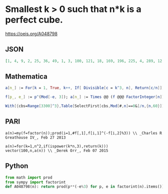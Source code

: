 # Smallest k \> 0 such that n\*k is a perfect cube\.
https://oeis.org/A048798
## JSON
```JSON
[1, 4, 9, 2, 25, 36, 49, 1, 3, 100, 121, 18, 169, 196, 225, 4, 289, 12, 361, 50, 441, 484, 529, 9, 5, 676, 1, 98, 841, 900, 961, 2, 1089, 1156, 1225, 6, 1369, 1444, 1521, 25, 1681, 1764, 1849, 242, 75, 2116, 2209, 36, 7, 20, 2601, 338, 2809, 4, 3025, 49, 3249]
```
## Mathematica
```Mathematica
a[n_] := For[k = 1, True, k++, If[ Divisible[c = k^3, n], Return[c/n]]]; Table[a[n], {n, 1, 60}] (* _Jean-François Alcover_, Sep 03 2012 *)
```
```Mathematica
f[p_, e_] := p^(Mod[-e, 3]); a[n_] := Times @@ (f @@@ FactorInteger[n]); Array[a, 100] (* _Amiram Eldar_, Sep 10 2020 *)
```
```Mathematica
With[{cbs=Range[3300]^3},Table[SelectFirst[cbs,Mod[#,n]==0&]/n,{n,60}]] (* _Harvey P. Dale_, May 10 2024 *)
```
## PARI
```PARI
a(n)=my(f=factor(n));prod(i=1,#f[,1],f[i,1]^(-f[i,2]%3)) \\ _Charles R Greathouse IV_, Feb 27 2013
```
```PARI
a(n)=for(k=1,n^2,if(ispower(k*n,3),return(k)))
vector(100,n,a(n)) \\ _Derek Orr_, Feb 07 2015
```
## Python
```Python
from math import prod
from sympy import factorint
def A048798(n): return prod(p**(-e%3) for p, e in factorint(n).items()) # _Chai Wah Wu_, Aug 05 2024
```
